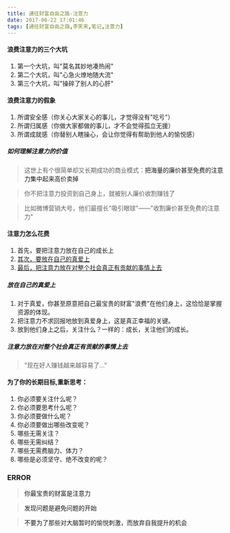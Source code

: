 ```yaml
---
title: 通往财富自由之路-注意力
date: 2017-06-22 17:01:46
tags: [通往财富自由之路,李笑来,笔记,注意力]
---
```


#### 浪费注意力的三个大坑

1. 第一个大坑，叫"莫名其妙地凑热闹"
2. 第二个大坑，叫"心急火燎地随大流"
3. 第三个大坑，叫"操碎了别人的心肝"


#### 浪费注意力的假象

1. 所谓安全感（你关心大家关心的事儿，才觉得没有"吃亏"）
2. 所谓归属感（你做大家都做的事儿，才不会觉得孤立无援）
3. 所谓成就感（你替别人瞎操心，会让你觉得有帮助到他人的愉悦感）



##### 如何理解注意力的价值
> 这世上有个很简单却又长期成功的商业模式：<a color="red">把海量的廉价甚至免费的注意力集中起来高价卖掉</a>

> 你不把注意力投资到自己身上，就被别人廉价收割赚钱了

> 比如微博营销大号，他们最擅长"吸引眼球"——"收割廉价甚至免费的注意力"


#### 注意力怎么花费

1. 首先，要把注意力放在自己的成长上
2. [其次，要放在自己的真爱上](#qc)
3. [最后，把注意力放在对整个社会真正有贡献的事情上去](#zh)


##### <span id="qc">放在自己的真爱上</span>
1. 对于真爱，你甚至原意把自己最宝贵的财富"浪费"在他们身上，这恰恰是掌握资源的体现。
2. 把注意力不求回报地放到真爱身上，这是真正幸福的关键。
3. 放到他们身上之后，关注什么？一样的：成长，关注他们的成长。

##### <span id="qc">注意力放在对整个社会真正有贡献的事情上去</span>

> "现在好人赚钱越来越容易了..."

#### 为了你的长期目标,重新思考：

1. 你必须要关注什么呢？
2. 你必须要思考什么呢？
3. 你必须要做什么呢？
4. 你必须要做出哪些改变呢？
5. 哪些无需关注？
6. 哪些无需纠结？
7. 哪些无需费脑力、体力？
8. 哪些是必须坚守、绝不改变的呢？

### <a color="red">ERROR</a>

> <a color="red">你最宝贵的财富是注意力</a>

> <a color="blue">发现问题是避免问题的开始</a>

> <a color="green">不要为了那些对大脑暂时的愉悦刺激，而放弃自我提升的机会</a>
